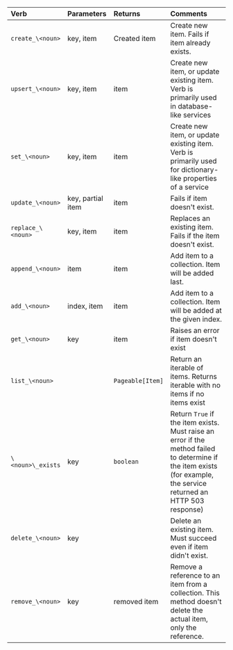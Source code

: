 | Verb              | Parameters        | Returns      | Comments |
|:------------------|:------------------|:-------------|:---------|
| `create_\<noun>`  | key, item         | Created item | Create new item. Fails if item already exists.|
| `upsert_\<noun>`  | key, item         | item         | Create new item, or update existing item. Verb is primarily used in database-like services |
| `set_\<noun>`     | key, item         | item         | Create new item, or update existing item. Verb is primarily used for dictionary-like properties of a service |
| `update_\<noun>`  | key, partial item | item         | Fails if item doesn't exist. |
| `replace_\<noun>` | key, item         | item         | Replaces an existing item. Fails if the item doesn't exist. |
| `append_\<noun>`  | item              | item         | Add item to a collection. Item will be added last. |
| `add_\<noun>`     | index, item       | item         | Add item to a collection. Item will be added at the given index. |
| `get_\<noun>`     | key               | item         | Raises an error if item doesn't exist |
| `list_\<noun>`    |                   | `Pageable[Item]` | Return an iterable of items. Returns iterable with no items if no items exist |
| `\<noun>\_exists` | key               | `boolean`    | Return `True` if the item exists. Must raise an error if the method failed to determine if the item exists (for example, the service returned an HTTP 503 response) |
| `delete_\<noun>`  | key               |              | Delete an existing item. Must succeed even if item didn't exist.|
| `remove_\<noun>`  | key               | removed item | Remove a reference to an item from a collection. This method doesn't delete the actual item, only the reference.|
